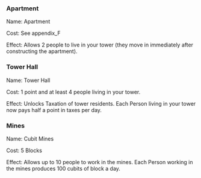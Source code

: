 ### Apartment
Name: Apartment

Cost: See appendix_F

Effect: Allows 2 people to live in your tower (they move in immediately after constructing the apartment).

### Tower Hall
Name: Tower Hall

Cost: 1 point and at least 4 people living in your tower.

Effect: Unlocks Taxation of tower residents. Each Person living in your tower now pays half a point in taxes per day. 

### Mines
Name: Cubit Mines

Cost: 5 Blocks

Effect: Allows up to 10 people to work in the mines. Each Person working in the mines produces 100 cubits of block a day. 

